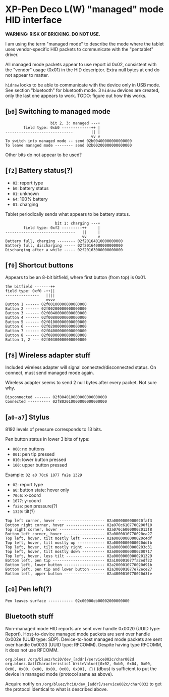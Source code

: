 # XP-Pen Deco L(W) "managed" mode HID interface

**WARNING: RISK OF BRICKING. DO NOT USE.**

I am using the term "managed mode" to describe the mode where the tablet uses vendor-specific HID packets to communicate with the "pentablet" driver.

All managed mode packets appear to use report id 0x02, consistent with the "vendor" usage (0x01) in the HID descriptor. Extra null bytes at end do not appear to matter.

`hidraw` looks to be able to communicate with the device only in USB mode. See section "bluetooth" for bluetooth mode. 3 `hidraw` devices are created, only the last one appears to work. TODO: figure out how this works.

## [`b0`] Switching to managed mode

```
                    bit 2, 3: managed ---+
        field type: 0xb0 -------------++ |
------------------------------        || |
                                      vv v
To switch into managed mode -- send 02b00400000000000000
To leave managed mode -------- send 02b00200000000000000
```

Other bits do not appear to be used?

## [`f2`] Battery status(?)

- `02`: report type
- `b0`: battery status
- `01`: unknown
- `64`: 100% battery
- `01`: charging

Tablet periodically sends what appears to be battery status.

```
                      bit 1: charging ---+
        field type: 0xf2 ---------++     |
-------------------------------   ||     |
                                  vv     v
Battery full, charging -------- 02f20164010000000000
Battery full, discharging ----- 02f20164000000000000
Discharging after a while ----- 02f20163000000000000
```

## [`f0`] Shortcut buttons

Appears to be an 8-bit bitfield, where first button (from top) is 0x01.

```
the bitfield -------++
field type: 0xf0 -++||
---------------   ||||
                  vvvv
Button 1 ------ 02f00100000000000000
Button 2 ------ 02f00200000000000000
Button 3 ------ 02f00400000000000000
Button 4 ------ 02f00800000000000000
Button 5 ------ 02f01000000000000000
Button 6 ------ 02f02000000000000000
Button 7 ------ 02f04000000000000000
Button 8 ------ 02f08000000000000000
Button 1, 2 --- 02f00300000000000000
```

## [`f8`] Wireless adapter stuff

Included wireless adapter will signal connected/disconnected status. On connect, must send managed mode again.

Wireless adapter seems to send 2 null bytes after every packet. Not sure why.

```
Disconnected ------- 02f804010000000000000000
Connected ---------- 02f802010000000000000000
```

## [`a0-a7`] Stylus


8192 levels of pressure corresponds to 13 bits.

Pen button status in lower 3 bits of type:

- `000`: no buttons
- `001`: pen tip pressed
- `010`: lower button pressed
- `100`: upper button pressed

Example: `02 a0 70c6 1077 fa2e 1329`

- `02`: report type
- `a0`: button state: hover only
- `70c6`: x-coord
- `1077`: y-coord
- `fa2e`: pen pressure(?)
- `1329`: tilt(?)

```
Top left corner, hover --------------------- 02a0000000000020faf3
Bottom right corner, hover ----------------- 02a070c6107700200f10
Top right corner, hover -------------------- 02a070c60000002013f8
Bottom left corner, hover ------------------ 02a0000010770020ea27
Top left, hover, tilt mostly left ---------- 02a0000000000020c4df
Top left, hover, tilt mostly up ------------ 02a0000000000020ddfb
Top left, hover, tilt mostly right --------- 02a00000000000203c31
Top left, hover, tilt mostly down ---------- 02a00000000000200717
Top left, hover, less tilt ----------------- 02a00000000000201329
Bottom left, pen tip ----------------------- 02a100001077fa2edf22
Bottom left, lower button ------------------ 02a2000010770020d91b
Bottom left, pen tip and lower button ------ 02a300001077e72ece27
Bottom left, upper button ------------------ 02a4000010770020d3fe
```

## [`c0`] Pen left(?)

```
Pen leaves surface ----------- 02c00000eb00002000000000
```

## Bluetooth stuff

Non-managed mode HID reports are sent over handle 0x0020 (UUID type: Report). Host-to-device managed mode packets are sent over handle 0x002e (UUID type: SDP). Device-to-host managed mode packets are sent over handle 0x0033 (UUID type: RFCOMM). Despite having type RFCOMM, it does not use RFCOMM.

`org.bluez /org/bluez/hci0/dev_[addr]/service002c/char002d org.bluez.GattCharacteristic1 WriteValue([0x02, 0xb0, 0x04, 0x00, 0x00, 0x00, 0x00, 0x00, 0x00, 0x00], {})` (dbus) is sufficient to put the device in managed mode (protocol same as above).

Acquire notify on `/org/bluez/hci0/dev_[addr]/service002c/char0032` to get the protocol identical to what is described above.


